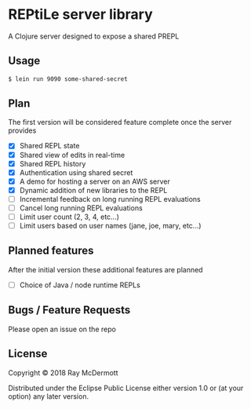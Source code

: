 # REPtiLe server library

A Clojure server designed to expose a shared PREPL

## Usage

```bash
$ lein run 9090 some-shared-secret
```

## Plan

The first version will be considered feature complete once the server provides

- [X] Shared REPL state
- [X] Shared view of edits in real-time 
- [X] Shared REPL history
- [X] Authentication using shared secret
- [X] A demo for hosting a server on an AWS server
- [X] Dynamic addition of new libraries to the REPL
- [ ] Incremental feedback on long running REPL evaluations
- [ ] Cancel long running REPL evaluations
- [ ] Limit user count (2, 3, 4, etc...)
- [ ] Limit users based on user names (jane, joe, mary, etc...)
 
## Planned features

After the initial version these additional features are planned

- [ ] Choice of Java / node runtime REPLs

## Bugs / Feature Requests

Please open an issue on the repo

## License

Copyright © 2018 Ray McDermott

Distributed under the Eclipse Public License either version 1.0 or (at
your option) any later version.

